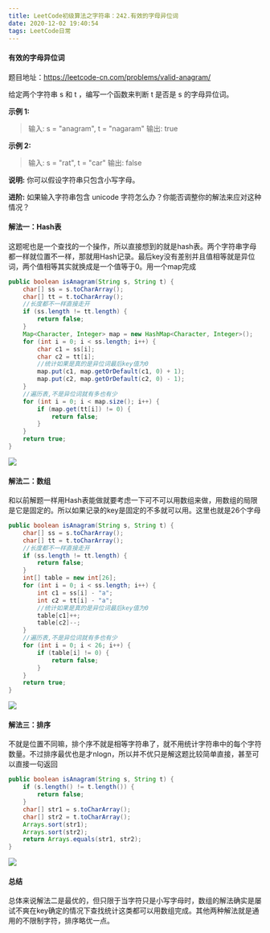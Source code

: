```yaml
---
title: LeetCode初级算法之字符串：242.有效的字母异位词
date: 2020-12-02 19:40:54
tags: LeetCode日常
---
```


#### 有效的字母异位词

题目地址：https://leetcode-cn.com/problems/valid-anagram/

给定两个字符串 s 和 t ，编写一个函数来判断 t 是否是 s 的字母异位词。<!--more-->

**示例 1:**

> 输入: s = "anagram", t = "nagaram"
> 输出: true

**示例 2:**

> 输入: s = "rat", t = "car"
> 输出: false

**说明:**
你可以假设字符串只包含小写字母。

**进阶:**
如果输入字符串包含 unicode 字符怎么办？你能否调整你的解法来应对这种情况？



#### 解法一：Hash表

这题呢也是一个查找的一个操作，所以直接想到的就是hash表。两个字符串字母都一样就位置不一样，那就用Hash记录。最后key没有差别并且值相等就是异位词，两个值相等其实就换成是一个值等于0。用一个map完成

```java
public boolean isAnagram(String s, String t) {
	char[] ss = s.toCharArray();
	char[] tt = t.toCharArray();
	//长度都不一样直接走开
    if (ss.length != tt.length) {
        return false;
    }
    Map<Character, Integer> map = new HashMap<Character, Integer>();
    for (int i = 0; i < ss.length; i++) {
        char c1 = ss[i];
        char c2 = tt[i];
        //统计如果是真的是异位词最后key值为0
        map.put(c1, map.getOrDefault(c1, 0) + 1);
        map.put(c2, map.getOrDefault(c2, 0) - 1);
    }
    //遍历表,不是异位词就有多也有少
    for (int i = 0; i < map.size(); i++) {
        if (map.get(tt[i]) != 0) {
            return false;
        }
    }
    return true;
}
```

![](https://gitee-blogimage.oss-cn-beijing.aliyuncs.com/blogImage/%E6%9C%89%E6%95%88%E7%9A%84%E5%AD%97%E6%AF%8D%E5%BC%82%E4%BD%8D%E8%AF%8D/1.png)

#### 解法二：数组

和以前解题一样用Hash表能做就要考虑一下可不可以用数组来做，用数组的局限是它是固定的。所以如果记录的key是固定的不多就可以用。这里也就是26个字母

```java
public boolean isAnagram(String s, String t) {
	char[] ss = s.toCharArray();
	char[] tt = t.toCharArray();
	//长度都不一样直接走开
    if (ss.length != tt.length) {
        return false;
    }
    int[] table = new int[26];
    for (int i = 0; i < ss.length; i++) {
        int c1 = ss[i] - "a";
        int c2 = tt[i] - "a";
        //统计如果是真的是异位词最后key值为0
        table[c1]++;
        table[c2]--;
    }
    //遍历表,不是异位词就有多也有少
    for (int i = 0; i < 26; i++) {
        if (table[i] != 0) {
            return false;
        }
    }
    return true;
}
```

![](https://gitee-blogimage.oss-cn-beijing.aliyuncs.com/blogImage/%E6%9C%89%E6%95%88%E7%9A%84%E5%AD%97%E6%AF%8D%E5%BC%82%E4%BD%8D%E8%AF%8D/2.png)



#### 解法三：排序

不就是位置不同嘛，排个序不就是相等字符串了，就不用统计字符串中的每个字符数量。不过排序最优也是才nlogn，所以并不优只是解这题比较简单直接，甚至可以直接一句返回

```java
public boolean isAnagram(String s, String t) {
	if (s.length() != t.length()) {
        return false;
    }
    char[] str1 = s.toCharArray();
    char[] str2 = t.toCharArray();
    Arrays.sort(str1);
    Arrays.sort(str2);
    return Arrays.equals(str1, str2);
}
```

![](https://gitee-blogimage.oss-cn-beijing.aliyuncs.com/blogImage/%E6%9C%89%E6%95%88%E7%9A%84%E5%AD%97%E6%AF%8D%E5%BC%82%E4%BD%8D%E8%AF%8D/3.png)

#### 总结

总体来说解法二是最优的，但只限于当字符只是小写字母时，数组的解法确实是屡试不爽在key确定的情况下查找统计这类都可以用数组完成。其他两种解法就是通用的不限制字符，排序略优一点。